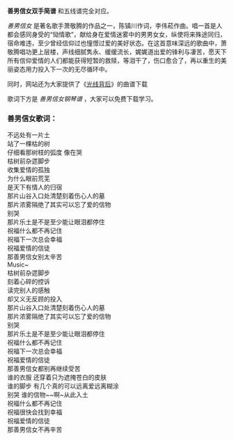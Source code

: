 

**善男信女双手简谱** 和五线谱完全对应。

_善男信女_
是著名歌手萧敬腾的作品之一，陈镇川作词，李伟菘作曲。唱一首是人都会感同身受的“恸情歌”，献给身在爱情迷雾中的男男女女，纵使将来殊途同归，宿命难违，至少曾经信仰过也憧憬过爱的美好状态。在这首意味深远的歌曲中，萧敬腾唱功更上层楼，声线细腻隽永、缓缓流长，娓娓道出爱的锋利与凄苦，愿天下所有信仰爱情的人们都能获得短暂的救赎，等泪干了，伤口愈合了，再以重生的美丽姿态用力投入下一次的无尽循环中。

同时，网站还为大家提供了《[光线背后](Music-7936-光线背后-深夜食堂OP.html "光线背后")》的曲谱下载

歌词下方是 _善男信女钢琴谱_ ，大家可以免费下载学习。

### 善男信女歌词：

不远处有一片土  
站了一棵枯的树  
仔细看那树枝的弧度 像在哭  
枯树前杂遝脚步  
收集爱情的孤独  
为什么眼前荒芜  
是天下有情人的归宿  
那片山谷入口处清楚刻着伤心人的墓  
那片浓雾隔绝了其实可以忘了爱的信物  
别哭  
那片乐土是不是至少能让眼泪都停住  
祝福什么都不再记住  
祝福下一次总会幸福  
祝福爱情的信徒  
那善男信女别太辛苦  
Music~  
枯树前杂遝脚步  
刻着心碎的控诉  
读完别人的感触  
却又义无反顾的投入  
那片山谷入口处清楚刻着伤心人的墓  
那片浓雾隔绝了其实可以忘了爱的信物  
别哭  
那片乐土是不是至少能让眼泪都停住  
祝福什么都不再记住  
祝福下一次总会幸福  
祝福爱情的信徒  
那善男信女都别再继续受苦  
谁的衣服 还穿着只为遮掩苍白的皮肤  
谁的脚步 有几个真的可以远离爱远离糊涂  
别哭 谁的信物~~啊~从此入土  
祝福什么都不再记住  
祝福很快会找到幸福  
祝福爱情的信徒  
那善男信女不再辛苦

